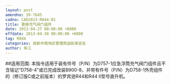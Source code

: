 ```yaml
---
layout: post
amendno: 39-7645
cadno: CAD2013-R044-01
title: 更换充气阀门组件
date: 2013-04-27 00:00:00 +0800
effdate: 2013-04-30 00:00:00 +0800
tag: R044
categories: 民航中南地区管理局适航审定处
author: 朱江
---
```


##适用范围:
本指令适用于装有件号（P/N）为D757-1应急浮筒充气阀门组件且不含铭记“D758-4”或已完成改装B900-8，并带有件号（P/N）为D758-1外壳组件的（修订版C或之前版本）的罗宾逊R44和R44 Ⅱ型号直升机。

